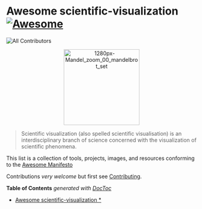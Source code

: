 # Awesome scientific-visualization [![Awesome](https://cdn.rawgit.com/sindresorhus/awesome/d7305f38d29fed78fa85652e3a63e154dd8e8829/media/badge.svg)](https://github.com/sindresorhus/awesome)

![All Contributors](https://img.shields.io/github/all-contributors/tkoyama010/awesome-scientific-visualization?color=ee8449)

<p align="center">
    <img src="https://upload.wikimedia.org/wikipedia/commons/thumb/2/21/Mandel_zoom_00_mandelbrot_set.jpg/1280px-Mandel_zoom_00_mandelbrot_set.jpg" alt="1280px-Mandel_zoom_00_mandelbrot_set" width="200"/>
</p>

> Scientific visualization (also spelled scientific visualisation) is an interdisciplinary branch of science concerned with the visualization of scientific phenomena.

This list is a collection of tools, projects, images, and resources conforming to the [Awesome Manifesto](https://github.com/sindresorhus/awesome/blob/main/awesome.md)

Contributions _very welcome_ but first see [Contributing](CONTRIBUTING.md).

<!-- START doctoc generated TOC please keep comment here to allow auto update -->
<!-- DON'T EDIT THIS SECTION, INSTEAD RE-RUN doctoc TO UPDATE -->

**Table of Contents** _generated with [DocToc](https://github.com/thlorenz/doctoc)_

- [Awesome scientific-visualization \*](#awesome-scientific-visualization-)

<!-- END doctoc generated TOC please keep comment here to allow auto update -->

